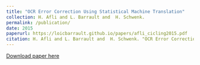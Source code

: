 ```yaml
---
title: "OCR Error Correction Using Statistical Machine Translation"
collection: H. Afli and L. Barrault and  H. Schwenk.
permalink: /publication/
date: 2015
paperurl: https://loicbarrault.github.io/papers/afli_cicling2015.pdf
citation: H. Afli and L. Barrault and  H. Schwenk. "OCR Error Correction Using Statistical Machine Translation" <i>, 16th International Conference on Intelligent Text Processing and Computational Linguistics (CICLing 2015). 
---
```

[Download paper here](https://loicbarrault.github.io/papers/afli_cicling2015.pdf)